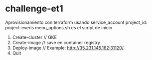 # challenge-et1
Aprovisionamiento con terraform usando service_account
project_id: project-everis
menu_options.sh es el script de inicio
1) Create-cluster // GKE
2) Create-image // save en container registry
3) Deploy-image // Example: http://35.231.145.162:31120/
4) Quit
